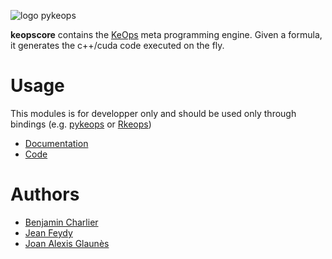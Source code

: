 ![logo pykeops](http://www.kernel-operations.io/keops/_images/keops_logo.png)

**keopscore** contains the [KeOps](https://www.kernel-operations.io/) meta programming engine. Given a formula, 
it generates the c++/cuda code executed on the fly. 

# Usage 

This modules is for developper only and should be used only through 
bindings (e.g. [pykeops](https://pypi.org/project/pykeops/) or [Rkeops](https://cran.r-project.org/web/packages/rkeops/index.html))

* [Documentation](https://www.kernel-operations.io/)
* [Code](https://github.com/getkeops/keops/)

# Authors

- [Benjamin Charlier](https://imag.umontpellier.fr/~charlier/)
- [Jean Feydy](https://www.math.ens.fr/~feydy/)
- [Joan Alexis Glaunès](https://www.mi.parisdescartes.fr/~glaunes/)
